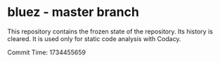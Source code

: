 # bluez - master branch

This repository contains the frozen state of the repository.
Its history is cleared. It is used only for static code
analysis with Codacy.

Commit Time: 1734455659